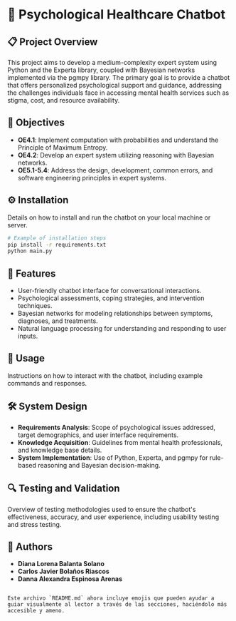 # 🤖 Psychological Healthcare Chatbot

## 📋 Project Overview

This project aims to develop a medium-complexity expert system using Python and the Experta library, coupled with Bayesian networks implemented via the pgmpy library. The primary goal is to provide a chatbot that offers personalized psychological support and guidance, addressing the challenges individuals face in accessing mental health services such as stigma, cost, and resource availability.

## 🎯 Objectives

- **OE4.1**: Implement computation with probabilities and understand the Principle of Maximum Entropy.
- **OE4.2**: Develop an expert system utilizing reasoning with Bayesian networks.
- **OE5.1-5.4**: Address the design, development, common errors, and software engineering principles in expert systems.

## ⚙️ Installation

Details on how to install and run the chatbot on your local machine or server.

```bash
# Example of installation steps
pip install -r requirements.txt
python main.py
```

## 🌟 Features

- User-friendly chatbot interface for conversational interactions.
- Psychological assessments, coping strategies, and intervention techniques.
- Bayesian networks for modeling relationships between symptoms, diagnoses, and treatments.
- Natural language processing for understanding and responding to user inputs.

## 🚀 Usage

Instructions on how to interact with the chatbot, including example commands and responses.

## 🛠️ System Design

- **Requirements Analysis**: Scope of psychological issues addressed, target demographics, and user interface requirements.
- **Knowledge Acquisition**: Guidelines from mental health professionals, and knowledge base details.
- **System Implementation**: Use of Python, Experta, and pgmpy for rule-based reasoning and Bayesian decision-making.

## 🔍 Testing and Validation

Overview of testing methodologies used to ensure the chatbot's effectiveness, accuracy, and user experience, including usability testing and stress testing.


## 👥 Authors

- **Diana Lorena Balanta Solano**
- **Carlos Javier Bolaños Riascos**
- **Danna Alexandra Espinosa Arenas**

```

Este archivo `README.md` ahora incluye emojis que pueden ayudar a guiar visualmente al lector a través de las secciones, haciéndolo más accesible y ameno.
